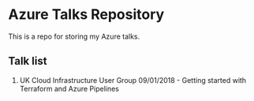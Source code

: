 # Azure Talks Repository

This is a repo for storing my Azure talks.

## Talk list

1. UK Cloud Infrastructure User Group 09/01/2018 - Getting started with Terraform and Azure Pipelines
